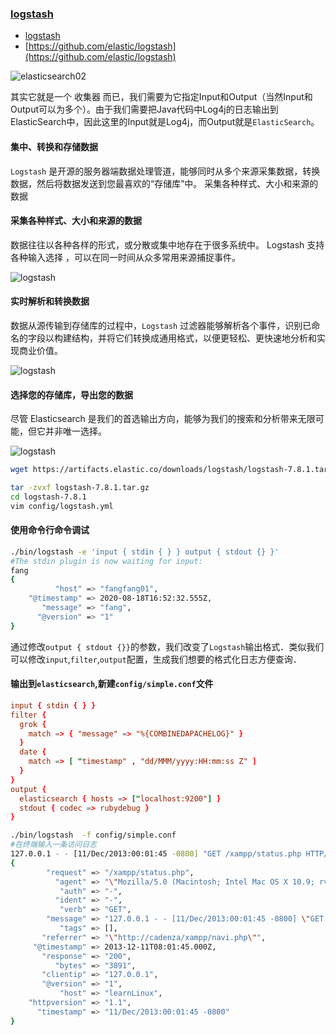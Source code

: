 ### [logstash](https://www.elastic.co/cn/products/logstash)

- [logstash](https://www.elastic.co/cn/products/logstash)
- [https://github.com/elastic/logstash](https://github.com/elastic/logstash)

![elasticsearch02](./img/elasticsearch02.png)

其实它就是一个 收集器 而已，我们需要为它指定Input和Output（当然Input和Output可以为多个）。由于我们需要把Java代码中Log4j的日志输出到ElasticSearch中，因此这里的Input就是Log4j，而Output就是`ElasticSearch`。

#### 集中、转换和存储数据

`Logstash` 是开源的服务器端数据处理管道，能够同时从多个来源采集数据，转换数据，然后将数据发送到您最喜欢的“存储库”中。
采集各种样式、大小和来源的数据

#### 采集各种样式、大小和来源的数据

数据往往以各种各样的形式，或分散或集中地存在于很多系统中。 Logstash 支持 各种输入选择 ，可以在同一时间从众多常用来源捕捉事件。

![logstash](./img/diagram-logstash-inputs.svg)

#### 实时解析和转换数据

数据从源传输到存储库的过程中，`Logstash` 过滤器能够解析各个事件，识别已命名的字段以构建结构，并将它们转换成通用格式，以便更轻松、更快速地分析和实现商业价值。

![logstash](./img/diagram-logstash-filters.svg)

#### 选择您的存储库，导出您的数据

尽管 Elasticsearch 是我们的首选输出方向，能够为我们的搜索和分析带来无限可能，但它并非唯一选择。

![logstash](./img/diagram-logstash-outputs.svg)

```bash
wget https://artifacts.elastic.co/downloads/logstash/logstash-7.8.1.tar.gz

tar -zvxf logstash-7.8.1.tar.gz
cd logstash-7.8.1
vim config/logstash.yml
```

#### 使用命令行命令调试

```bash
./bin/logstash -e 'input { stdin { } } output { stdout {} }'
#The stdin plugin is now waiting for input:
fang
{
          "host" => "fangfang01",
    "@timestamp" => 2020-08-18T16:52:32.555Z,
       "message" => "fang",
      "@version" => "1"
}
```

通过修改`output { stdout {}}`的参数，我们改变了`Logstash`输出格式．类似我们可以修改`input`,`filter`,`output`配置，生成我们想要的格式化日志方便查询．

#### 输出到`elasticsearch`,新建`config/simple.conf`文件

```conf
input { stdin { } }
filter {
  grok {
    match => { "message" => "%{COMBINEDAPACHELOG}" }
  }
  date {
    match => [ "timestamp" , "dd/MMM/yyyy:HH:mm:ss Z" ]
  }
}
output {
  elasticsearch { hosts => ["localhost:9200"] }
  stdout { codec => rubydebug }
}
```

```bash
./bin/logstash  -f config/simple.conf
#在终端输入一条访问日志
127.0.0.1 - - [11/Dec/2013:00:01:45 -0800] "GET /xampp/status.php HTTP/1.1" 200 3891 "http://cadenza/xampp/navi.php" "Mozilla/5.0 (Macintosh; Intel Mac OS X 10.9; rv:25.0) Gecko/20100101 Firefox/25.0"
{
        "request" => "/xampp/status.php",
          "agent" => "\"Mozilla/5.0 (Macintosh; Intel Mac OS X 10.9; rv:25.0) Gecko/20100101 Firefox/25.0\"",
           "auth" => "-",
          "ident" => "-",
           "verb" => "GET",
        "message" => "127.0.0.1 - - [11/Dec/2013:00:01:45 -0800] \"GET /xampp/status.php HTTP/1.1\" 200 3891 \"http://cadenza/xampp/navi.php\" \"Mozilla/5.0 (Macintosh; Intel Mac OS X 10.9; rv:25.0) Gecko/20100101 Firefox/25.0\"",
           "tags" => [],
       "referrer" => "\"http://cadenza/xampp/navi.php\"",
     "@timestamp" => 2013-12-11T08:01:45.000Z,
       "response" => "200",
          "bytes" => "3891",
       "clientip" => "127.0.0.1",
       "@version" => "1",
           "host" => "learnLinux",
    "httpversion" => "1.1",
      "timestamp" => "11/Dec/2013:00:01:45 -0800"
}
```
